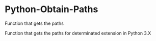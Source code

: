 # Python-Obtain-Paths
Function that gets the paths

Function that gets the paths for determinated extension in Python 3.X
